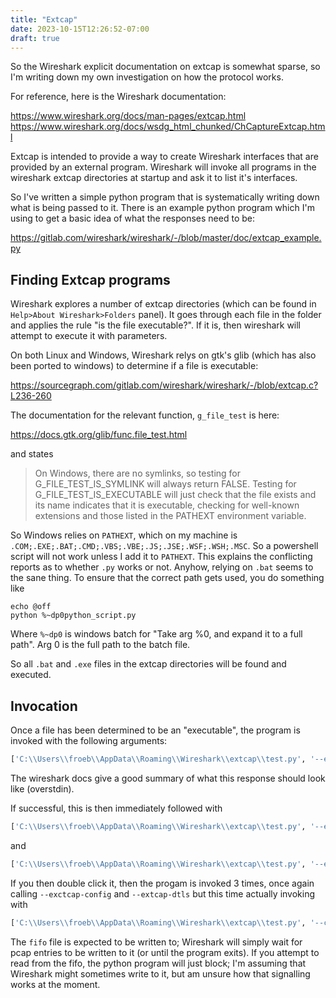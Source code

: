 ```yaml
---
title: "Extcap"
date: 2023-10-15T12:26:52-07:00
draft: true
---
```


So the Wireshark explicit documentation on extcap is somewhat sparse,
so I'm writing down my own investigation on how the protocol works.

For reference, here is the Wireshark documentation:

https://www.wireshark.org/docs/man-pages/extcap.html
https://www.wireshark.org/docs/wsdg_html_chunked/ChCaptureExtcap.html

Extcap is intended to provide a way to create Wireshark interfaces that
are provided by an external program. Wireshark will invoke all programs
in the wireshark extcap directories at startup and ask it to list it's interfaces.

So I've written a simple python program that is systematically writing
down what is being passed to it. There is an example python program which
I'm using to get a basic idea of what the responses need to be:

https://gitlab.com/wireshark/wireshark/-/blob/master/doc/extcap_example.py

## Finding Extcap programs

Wireshark explores a number of extcap directories (which can be found in
`Help>About Wireshark>Folders` panel). It goes through each file in the folder and
applies the rule "is the file executable?". If it is, then wireshark will attempt
to execute it with parameters.

On both Linux and Windows, Wireshark relys on gtk's glib (which has also
been ported to windows) to determine if a file is executable:

https://sourcegraph.com/gitlab.com/wireshark/wireshark/-/blob/extcap.c?L236-260

The documentation for the relevant function, `g_file_test` is here:

https://docs.gtk.org/glib/func.file_test.html

and states

> On Windows, there are no symlinks, so testing for G_FILE_TEST_IS_SYMLINK will always return FALSE.
> Testing for G_FILE_TEST_IS_EXECUTABLE will just check that the file exists and its name indicates
> that it is executable, checking for well-known extensions and those listed in the PATHEXT environment variable.

So Windows relies on `PATHEXT`, which on my machine is `.COM;.EXE;.BAT;.CMD;.VBS;.VBE;.JS;.JSE;.WSF;.WSH;.MSC`. So
a powershell script will not work unless I add it to `PATHEXT`. This explains the conflicting reports as to whether `.py` works
or not. Anyhow, relying on `.bat` seems to the sane thing. To ensure that the correct path gets used, you do
something like

```
echo @off
python %~dp0python_script.py
```

Where `%~dp0` is windows batch for "Take arg %0, and expand it to a full path". Arg 0 is the full path
to the batch file.

So all `.bat` and `.exe` files in the extcap directories will be found and executed.

## Invocation
Once a file has been determined to be an "executable", the program is invoked with the following arguments:
```sh
['C:\\Users\\froeb\\AppData\\Roaming\\Wireshark\\extcap\\test.py', '--extcap-interfaces', '--extcap-version=4.0']
```
The wireshark docs give a good summary of what this response should look like (overstdin).

If successful, this is then immediately followed with
```sh
['C:\\Users\\froeb\\AppData\\Roaming\\Wireshark\\extcap\\test.py', '--extcap-config', '--extcap-interface', 'TestExample1']
```
and
```sh
['C:\\Users\\froeb\\AppData\\Roaming\\Wireshark\\extcap\\test.py', '--extcap-dlts', '--extcap-interface', 'TestExample1']
```
If you then double click it, then the progam is invoked 3 times, once again calling `--exctcap-config` and `--extcap-dtls`
but this time actually invoking with
```sh
['C:\\Users\\froeb\\AppData\\Roaming\\Wireshark\\extcap\\test.py', '--capture', '--extcap-interface', 'TestExample1', '--fifo', '\\\\.\\pipe\\wireshark_extcap_TestExample1_20231015130917']
```
The `fifo` file is expected to be written to; Wireshark will simply wait for pcap entries to be written to it (or until the program exits).
If you attempt to read from the fifo, the python program will just block; I'm assuming that Wireshark might sometimes write to it, but
am unsure how that signalling works at the moment.